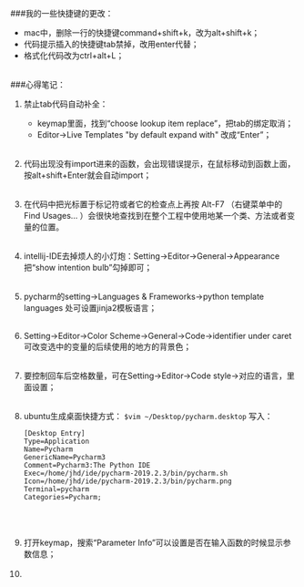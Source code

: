 ###我的一些快捷键的更改：

- mac中，删除一行的快捷键command+shift+k，改为alt+shift+k；
- 代码提示插入的快捷键tab禁掉，改用enter代替；
- 格式化代码改为ctrl+alt+L；
  <br><br> 

###心得笔记：

1. 禁止tab代码自动补全：
   - keymap里面，找到“choose lookup item replace”，把tab的绑定取消；
   - Editor->Live Templates  "by default expand with" 改成“Enter”；<br><br> 

2. 代码出现没有import进来的函数，会出现错误提示，在鼠标移动到函数上面，按alt+shift+Enter就会自动import；<br><br> 

3. 在代码中把光标置于标记符或者它的检查点上再按 Alt-F7 （右键菜单中的 Find Usages… ）会很快地查找到在整个工程中使用地某一个类、方法或者变量的位置。<br><br> 

4. intellij-IDE去掉烦人的小灯炮：Setting->Editor->General->Appearance把“show intention bulb”勾掉即可；<br><br> 

5. pycharm的setting->Languages & Frameworks->python template languages 处可设置jinja2模板语言；<br><br> 

6. Setting->Editor->Color Scheme->General->Code->identifier under caret 可改变选中的变量的后续使用的地方的背景色；<br><br> 

7. 要控制回车后空格数量，可在Setting->Editor->Code style->对应的语言，里面设置；<br><br> 

8. ubuntu生成桌面快捷方式：
   `$vim ~/Desktop/pycharm.desktop`
   写入：

   ```
   [Desktop Entry]
   Type=Application
   Name=Pycharm
   GenericName=Pycharm3
   Comment=Pycharm3:The Python IDE
   Exec=/home/jhd/ide/pycharm-2019.2.3/bin/pycharm.sh 
   Icon=/home/jhd/ide/pycharm-2019.2.3/bin/pycharm.png
   Terminal=pycharm
   Categories=Pycharm;
   
   ```

<br><br>



9. 打开keymap，搜索“Parameter Info”可以设置是否在输入函数的时候显示参数信息；<br><br>
10. 
